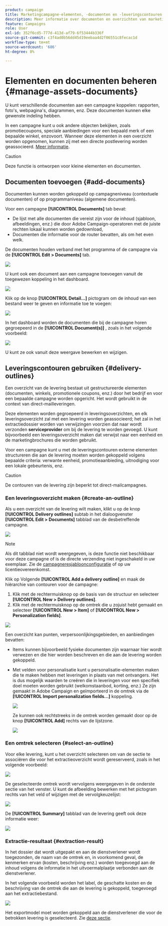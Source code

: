 ```yaml
---
product: campaign
title: Marketingcampagne-elementen, -documenten en -leveringscontouren
description: Meer informatie over documenten en overzichten van marketingcampagnes
feature: Campaigns
role: User
exl-id: 352f6cd5-777d-413d-af79-6f53444b336f
source-git-commit: c3f4ad0b56dd45d19eebaa4d2f06551c8fecac1d
workflow-type: tm+mt
source-wordcount: '686'
ht-degree: 0%

---
```


# Elementen en documenten beheren {#manage-assets-documents}

U kunt verschillende documenten aan een campagne koppelen: rapporten, foto&#39;s, webpagina&#39;s, diagrammen, enz. Deze documenten kunnen elke gewenste indeling hebben.

In een campagne kunt u ook andere objecten bekijken, zoals promotiecoupons, speciale aanbiedingen voor een bepaald merk of een bepaalde winkel, enzovoort. Wanneer deze elementen in een overzicht worden opgenomen, kunnen zij met een directe postlevering worden geassocieerd. [Meer informatie](#associating-and-structuring-resources-linked-via-a-delivery-outline).


>[!CAUTION]
>
>Deze functie is ontworpen voor kleine elementen en documenten.

<!--
>[!NOTE]
>
>If you are using Campaign Marketing Resource Management module, you can also manage a library of marketing resources that are available for several users for collaborative work. [Learn more](../../mrm/using/managing-marketing-resources.md).
-->

## Documenten toevoegen {#add-documents}

Documenten kunnen worden gekoppeld op campagneniveau (contextuele documenten) of op programmaniveau (algemene documenten).

Voor een campagne **[!UICONTROL Documents]** tab bevat:

* De lijst met alle documenten die vereist zijn voor de inhoud (sjabloon, afbeeldingen, enz.) die door Adobe Campaign-operatoren met de juiste rechten lokaal kunnen worden gedownload,
* Documenten die informatie voor de router bevatten, als om het even welk.

De documenten houden verband met het programma of de campagne via de **[!UICONTROL Edit > Documents]** tab.

![](assets/op_add_document.png)

U kunt ook een document aan een campagne toevoegen vanuit de toegewezen koppeling in het dashboard.

![](assets/add_a_document_in_op.png)

Klik op de knop **[!UICONTROL Detail...]** pictogram om de inhoud van een bestand weer te geven en informatie toe te voegen:

![](assets/add_document_details.png)

In het dashboard worden de documenten die bij de campagne horen gegroepeerd in de **[!UICONTROL Document(s)]** , zoals in het volgende voorbeeld:

![](assets/edit_documents.png)

U kunt ze ook vanuit deze weergave bewerken en wijzigen.

## Leveringscontouren gebruiken {#delivery-outlines}

Een overzicht van de levering bestaat uit gestructureerde elementen (documenten, winkels, promotionele coupons, enz.) door het bedrijf en voor een bepaalde campagne worden opgericht. Het wordt gebruikt in de context van direct-mailleveringen.

Deze elementen worden gegroepeerd in leveringsoverzichten, en elk leveringsoverzicht zal met een levering worden geassocieerd; het zal in het extractiedossier worden van verwijzingen voorzien dat naar wordt verzonden **serviceprovider** om bij de levering te worden gevoegd. U kunt bijvoorbeeld een leveringsoverzicht maken dat verwijst naar een eenheid en de marketingbrochures die worden gebruikt.

Voor een campagne kunt u met de leveringscontouren externe elementen structureren die aan de levering moeten worden gekoppeld volgens bepaalde criteria: verwante eenheid, promotieaanbieding, uitnodiging voor een lokale gebeurtenis, enz.

>[!CAUTION]
>
>De contouren van de levering zijn beperkt tot direct-mailcampagnes.

### Een leveringsoverzicht maken {#create-an-outline}

Als u een overzicht van de levering wilt maken, klikt u op de knop **[!UICONTROL Delivery outlines]** subtab in het dialoogvenster **[!UICONTROL Edit > Documents]** tabblad van de desbetreffende campagne.

![](assets/add-a-delivery-outline.png)


>[!NOTE]
>
>Als dit tabblad niet wordt weergegeven, is deze functie niet beschikbaar voor deze campagne of is de directe verzending niet ingeschakeld in uw exemplaar. Zie de [campagneresjabloonconfiguratie](marketing-campaign-templates.md#campaign-templates) of op uw licentieovereenkomst.

Klik op Volgende **[!UICONTROL Add a delivery outline]** en maak de hiërarchie van contouren voor de campagne:

1. Klik met de rechtermuisknop op de basis van de structuur en selecteer **[!UICONTROL New > Delivery outlines]**.
1. Klik met de rechtermuisknop op de omtrek die u zojuist hebt gemaakt en selecteer **[!UICONTROL New > Item]** of **[!UICONTROL New > Personalization fields]**.

![](assets/del-outline-add-new-item.png)

Een overzicht kan punten, verpersoonlijkingsgebieden, en aanbiedingen bevatten:

* Items kunnen bijvoorbeeld fysieke documenten zijn waarnaar hier wordt verwezen en die hier worden beschreven en die aan de levering worden gekoppeld.
* Met velden voor personalisatie kunt u personalisatie-elementen maken die te maken hebben met leveringen in plaats van met ontvangers. Het is dus mogelijk waarden te creëren die in leveringen voor een specifiek doel moeten worden gebruikt (welkomstaanbod, korting, enz.) Ze zijn gemaakt in Adobe Campaign en geïmporteerd in de omtrek via de **[!UICONTROL Import personalization fields...]** koppeling.

  ![](assets/del-outline-perso-field.png)

  Ze kunnen ook rechtstreeks in de omtrek worden gemaakt door op de knop **[!UICONTROL Add]** rechts van de lijstzone.

  ![](assets/add-del-outline-button.png)


### Een omtrek selecteren {#select-an-outline}

Voor elke levering, kunt u het overzicht selecteren om van de sectie te associëren die voor het extractieoverzicht wordt gereserveerd, zoals in het volgende voorbeeld:

![](assets/select-delivery-outline.png)

De geselecteerde omtrek wordt vervolgens weergegeven in de onderste sectie van het venster. U kunt de afbeelding bewerken met het pictogram rechts van het veld of wijzigen met de vervolgkeuzelijst:

![](assets/delivery-outline-selected.png)

De **[!UICONTROL Summary]** tabblad van de levering geeft ook deze informatie weer:

![](assets/delivery-outline-in-dashboard.png)

### Extractie-resultaat {#extraction-result}

In het dossier dat wordt uitgepakt en aan de dienstverlener wordt toegezonden, de naam van de omtrek en, in voorkomend geval, de kenmerken ervan (kosten, beschrijving enz.) worden toegevoegd aan de inhoud volgens de informatie in het uitvoermalplaatje verbonden aan de dienstverlener.

In het volgende voorbeeld worden het label, de geschatte kosten en de beschrijving van de omtrek die aan de levering is gekoppeld, toegevoegd aan het extractiebestand.

![](assets/campaign-export-template.png)

Het exportmodel moet worden gekoppeld aan de dienstverlener die voor de betrokken levering is geselecteerd. Zie [deze sectie](providers-stocks-and-budgets.md#creating-service-providers-and-their-cost-structures).

